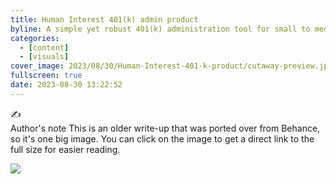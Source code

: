 ```yaml
---
title: Human Interest 401(k) admin product
byline: A simple yet robust 401(k) administration tool for small to medium sized businesses
categories:
  - [content]
  - [visuals]
cover_image: 2023/08/30/Human-Interest-401-k-product/cutaway-preview.jpg
fullscreen: true
date: 2023-08-30 13:22:52
---
```


<div class="alert alert-default">
  <div class="alert-inner">
    <div class="alert-icon">
      ✍️
    </div>
    <div class="alert-gutter"></div>
    <div class="alert-copy">
      <span class="alert-copy-title">Author's note</span>
      <span class="alert-copy-body">This is an older write-up that was ported over from Behance, so it's one big image. You can click on the image to get a direct link to the full size for easier reading.</span>
    </div>
  </div>
</div>

[![](cutaway.jpg)](cutaway.jpg)
